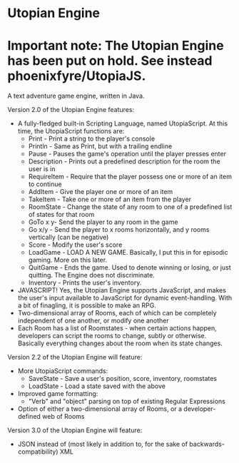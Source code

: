 Utopian Engine
=============

# Important note: The Utopian Engine has been put on hold. See instead phoenixfyre/UtopiaJS.

A text adventure game engine, written in Java.

Version 2.0 of the Utopian Engine features:

* A fully-fledged built-in Scripting Language, named UtopiaScript. At this time, the UtopiaScript functions are:
	* Print - Print a string to the player's console
	* Println - Same as Print, but with a trailing endline
	* Pause - Pauses the game's operation until the player presses enter
	* Description - Prints out a predefined description for the room the user is in
	* RequireItem - Require that the player possess one or more of an item to continue
	* AddItem - Give the player one or more of an item
	* TakeItem - Take one or more of an item from the player
	* RoomState - Change the state of any room to one of a predefined list of states for that room
	* GoTo x y- Send the player to any room in the game
	* Go x/y - Send the player to x rooms horizontally, and y rooms vertically (can be negative)
	* Score - Modify the user's score
	* LoadGame - LOAD A NEW GAME. Basically, I put this in for episodic gaming. More on this later.
	* QuitGame - Ends the game. Used to denote winning or losing, or just quitting. The Engine does not discriminate.
	* Inventory - Prints the user's inventory.
* JAVASCRIPT! Yes, the Utopian Engine supports JavaScript, and makes the user's input available to JavaScript for dynamic event-handling. With a bit of finagling, it is possible to make an RPG.
* Two-dimensional array of Rooms, each of which can be completely independent of one another, or modify one another
* Each Room has a list of Roomstates - when certain actions happen, developers can script the rooms to change, subtly or otherwise. Basically everything changes about the room when its state changes.

Version 2.2 of the Utopian Engine will feature:

* More UtopiaScript commands:
	* SaveState - Save a user's position, score, inventory, roomstates
	* LoadState - Load a state saved with the above
* Improved game formatting:
	* "Verb" and "object" parsing on top of existing Regular Expressions
* Option of either a two-dimensional array of Rooms, or a developer-defined web of Rooms

Version 3.0 of the Utopian Engine will feature:

* JSON instead of (most likely in addition to, for the sake of backwards-compatibility) XML
